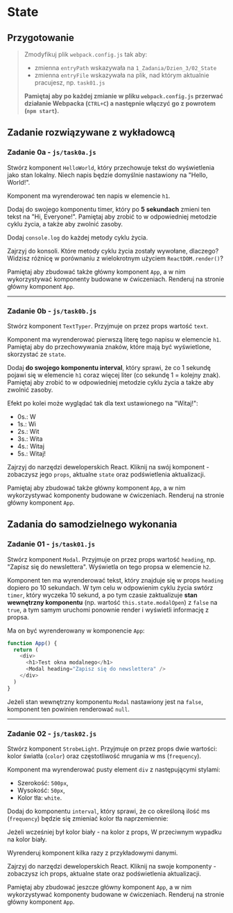 # State

## Przygotowanie
> Zmodyfikuj plik `webpack.config.js` tak aby:
> - zmienna `entryPath` wskazywała na `1_Zadania/Dzien_3/02_State`
> - zmienna `entryFile` wskazywała na plik, nad którym aktualnie pracujesz, np. `task01.js`
>
> **Pamiętaj aby po każdej zmianie w pliku `webpack.config.js` przerwać działanie Webpacka (`CTRL+C`) a następnie włączyć go z powrotem (`npm start`).**


## Zadanie rozwiązywane z wykładowcą

### Zadanie 0a - `js/task0a.js`

Stwórz komponent `HelloWorld`, który przechowuje tekst do wyświetlenia jako stan lokalny. Niech napis będzie domyślnie nastawiony na "Hello, World!".

Komponent ma wyrenderować ten napis w elemencie `h1`.

Dodaj do swojego komponentu timer, który po **5 sekundach** zmieni ten tekst na "Hi, Everyone!". Pamiętaj aby zrobić to w odpowiedniej metodzie cyklu życia, a także aby zwolnić zasoby.

Dodaj `console.log` do każdej metody cyklu życia.

Zajrzyj do konsoli. Które metody cyklu życia zostały wywołane, dlaczego? Widzisz różnicę w porównaniu z wielokrotnym użyciem `ReactDOM.render()`?

Pamiętaj aby zbudować także główny komponent `App`, a w nim wykorzystywać komponenty budowane w ćwiczeniach. Renderuj na stronie główny komponent `App`.

---

### Zadanie 0b - `js/task0b.js`

Stwórz komponent `TextTyper`. Przyjmuje on przez props wartość `text`.

Komponent ma wyrenderować pierwszą literę tego napisu w elemencie `h1`. Pamiętaj aby do przechowywania znaków, które mają być wyświetlone, skorzystać ze `state`.

Dodaj **do swojego komponentu interval**, który sprawi, że co 1 sekundę pojawi się w elemencie `h1` coraz więcej liter (co sekundę 1 = kolejny znak). Pamiętaj aby zrobić to w odpowiedniej metodzie cyklu życia a także aby zwolnić zasoby.

Efekt po kolei może wyglądać tak dla text ustawionego na "Witaj!":

- 0s.: W
- 1s.: Wi
- 2s.: Wit
- 3s.: Wita
- 4s.: Witaj
- 5s.: Witaj!

Zajrzyj do narzędzi deweloperskich React. Kliknij na swój komponent - zobaczysz jego `props`, aktualne `state` oraz podświetlenia aktualizacji.

Pamiętaj aby zbudować także główny komponent `App`, a w nim wykorzystywać komponenty budowane w ćwiczeniach. Renderuj na stronie główny komponent `App`.


## Zadania do samodzielnego wykonania

### Zadanie 01 - `js/task01.js`

Stwórz komponent `Modal`. Przyjmuje on przez props wartość `heading`, np. "Zapisz się do newslettera". Wyświetla on tego propsa w elemencie `h2`.

Komponent ten ma wyrenderować tekst, który znajduje się w props `heading` dopiero po 10 sekundach. W tym celu w odpowienim cyklu życia swtórz `timer`, który wyczeka 10 sekund, a po tym czasie zaktualizuje **stan wewnętrzny komponentu** (np. wartość `this.state.modalOpen`) z `false` na `true`, a tym samym uruchomi ponownie render i wyświetli informację z propsa.

Ma on być wyrenderowany w komponencie `App`:

```js
function App() {
  return (
    <div>
      <h1>Test okna modalnego</h1>
      <Modal heading="Zapisz się do newslettera" />
    </div>
  )
}
```

Jeżeli stan wewnętrzny komponentu `Modal` nastawiony jest na `false`, komponent ten powinien renderować `null`.

---

### Zadanie 02 - `js/task02.js`
Stwórz komponent `StrobeLight`. Przyjmuje on przez props dwie wartości: kolor światła (`color`) oraz częstotliwość mrugania w ms (`frequency`).

Komponent ma wyrenderować pusty element `div` z następującymi stylami:

- Szerokość: `500px`,
- Wysokość: `50px`,
- Kolor tła: `white`.

Dodaj do komponentu `interval`, który sprawi, że co określoną ilość ms (`frequency`) będzie się zmieniać kolor tła naprzemiennie:

Jeżeli wcześniej był kolor biały - na kolor z props,
W przeciwnym wypadku na kolor biały.

Wyrenderuj komponent kilka razy z przykładowymi danymi.

Zajrzyj do narzędzi deweloperskich React. Kliknij na swoje komponenty - zobaczysz ich props, aktualne state oraz podświetlenia aktualizacji.

Pamiętaj aby zbudować jeszcze główny komponent `App`, a w nim wykorzystywać komponenty budowane w ćwiczeniach. Renderuj na stronie główny komponent `App`.
